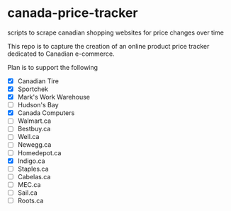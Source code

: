 # canada-price-tracker
scripts to scrape canadian shopping websites for price changes over time

This repo is to capture the creation of an online product price tracker dedicated to Canadian e-commerce.

Plan is to support the following

- [x] Canadian Tire
- [x] Sportchek
- [x] Mark's Work Warehouse
- [ ] Hudson's Bay
- [x] Canada Computers
- [ ] Walmart.ca
- [ ] Bestbuy.ca
- [ ] Well.ca
- [ ] Newegg.ca
- [ ] Homedepot.ca
- [x] Indigo.ca
- [ ] Staples.ca
- [ ] Cabelas.ca
- [ ] MEC.ca
- [ ] Sail.ca
- [ ] Roots.ca

